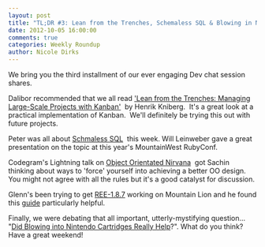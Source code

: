 ```yaml
---
layout: post
title: "TL;DR #3: Lean from the Trenches, Schemaless SQL & Blowing in Nintendo cartridges"
date: 2012-10-05 16:00:00
comments: true
categories: Weekly Roundup
author: Nicole Dirks
---
```


We bring you the third installment of our ever engaging Dev chat session shares.

Dalibor recommended that we all read ['Lean from the Trenches: Managing Large-Scale Projects with Kanban'](http://pragprog.com/book/hklean/lean-from-the-trenches)  by Henrik Kniberg.  It's a great look at a practical implementation of Kanban.  We'll definitely be trying this out with future projects.

Peter was all about [Schmaless SQL](http://www.confreaks.com/videos/971-mwrc2012-schemaless-sql-the-best-of-both-worlds)  this week. Will Leinweber gave a great presentation on the topic at this year's MountainWest RubyConf.

Codegram's Lightning talk on [Object Orientated Nirvana](http://talks.codegram.com/object-oriented-nirvana#/intro)  got Sachin thinking about ways to 'force' yourself into achieving a better OO design. You might not agree with all the rules but it's a good catalyst for discussion.

Glenn's been trying to get [REE-1.8.7](http://www.rubyenterpriseedition.com/) working on Mountain Lion and he found this [guide](http://coderwall.com/p/fywjrw) particularly helpful.

Finally, we were debating that all important, utterly-mystifying question... "[Did Blowing into Nintendo Cartridges Really Help](http://www.mentalfloss.com/blogs/archives/142550)?". What do you think?Have a great weekend!
